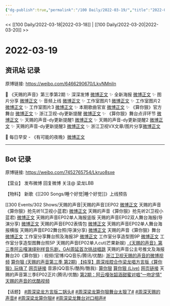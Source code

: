```yaml
---
{"dg-publish":true,"permalink":"/100 Daily/2022-03-19/","title":"2022-03-19","created":"2022-11-09T20:19:23.000+08:00","updated":"2023-04-11T14:46:34.000+08:00"}
---
```



<< [[100 Daily/2022-03-18\|2022-03-18]] | [[100 Daily/2022-03-20\|2022-03-20]] >>

# 2022-03-19

## 资讯站 记录

原博链接: https://weibo.com/6466290670/LkvNMniln

💫 《天赐的声音》第三季第2期
✨ 深深发博 [微博正文](https://m.weibo.cn/6466290670/4748852671809212)
✨ 全新海报 [微博正文](https://m.weibo.cn/6466290670/4748675371238889)
✨ 图片分享 [微博正文](https://m.weibo.cn/6466290670/4748744920142250)
✨ 音频上线 [微博正文](https://m.weibo.cn/6466290670/4748887150300240)
✨ 工作室图片1 [微博正文](https://m.weibo.cn/6466290670/4748823715382948)
✨ 工作室图片2 [微博正文](https://m.weibo.cn/6466290670/4748842761457673)
✨ 工作室图片3 [微博正文](https://m.weibo.cn/6466290670/4748850398497260)
✨ 本期歌曲官宣 [微博正文](https://m.weibo.cn/6466290670/4748816034564642)
✨ 《算你狠》官方舞台 [微博正文](https://m.weibo.cn/6466290670/4748849137060505)
✨ 浙江卫视-dy更新提醒 [微博正文](https://m.weibo.cn/6466290670/4748841834780354)
✨ 《算你狠》舞台点评环节 [微博正文](https://m.weibo.cn/6466290670/4748863757616591)
✨ 天赐的声音-dy更新提醒1 [微博正文](https://m.weibo.cn/6466290670/4748724531893782)
✨ 天赐的声音-dy更新提醒2 [微博正文](https://m.weibo.cn/6466290670/4748766429841722)
✨ 天赐的声音-dy更新提醒3 [微博正文](https://m.weibo.cn/6466290670/4748843994579889)
✨ 浙江卫视VX文章/图片分享[微博正文](https://m.weibo.cn/6466290670/4748743176622005)

💫 每日早安 - 《有可能的夜晚》[微博正文](https://m.weibo.cn/6466290670/4748650629038399)

---
## Bot 记录

原博链接: https://weibo.com/7452765754/Lkruo8sxe

【营业】
发布微博 [](https://m.weibo.cn/1736988591/4748849015686337)
回复微博 [](https://m.weibo.cn/1736988591/4747600714270196)
关注@ 梁龙LBB

【物料】
[](https://m.weibo.cn/2283805633/4748688964977751) 新歌《[[200 Songs/睡个好觉\|睡个好觉]]》上线预告

[[300 Events/302 Shows/天赐的声音\|天赐的声音]]EP02
[微博正文](https://m.weibo.cn/5876797510/4748716545936036) 天赐的声音《算你狠》抢先听1(卫视小蓝君)
[微博正文](https://m.weibo.cn/5876797510/4748764495482824) 天赐的声音《算你狠》抢先听2(卫视小蓝君)
[微博正文](https://m.weibo.cn/1315706994/4748672459869803) 天赐的声音EP02单人海报竖版
[](https://m.weibo.cn/1846843604/4748680509523649) 天赐的声音EP02双人舞台海报(导演分享)
[微博正文](https://m.weibo.cn/1315706994/4748732850244330) 天赐的声音EP02表情包
[微博正文](https://m.weibo.cn/1315706994/4748785752735868) 天赐的声音EP02单人舞台海报横版
[](https://m.weibo.cn/1846843604/4748815267532717) 天赐的声音EP02舞台照(导演分享)
[微博正文](https://m.weibo.cn/1315706994/4748847441511152) 天赐的声音《算你狠》舞台
[微博正文](https://m.weibo.cn/7478855230/4748822267304700) 工作室分享舞台照及海报3P
[微博正文](https://m.weibo.cn/7478855230/4748840907048333) 工作室分享造型图9P
[微博正文](https://m.weibo.cn/7478855230/4748848993666298) 工作室分享造型图舞台照5P
[](https://m.weibo.cn/1591169702/4748856418374585) 天赐的声音EP02单人cut(芒果新娱)
[《天赐的声音》第三季阿云嘎演绎别样音乐剧，GAI周延首次挑战唱跳](https://weibo.cn/sinaurl?u=https%3A%2F%2Fmp.weixin.qq.com%2Fs%2FtFmaYrEHF_QL0bQVQrDHaQ) 天赐的声音公主号推文及海报
舞台20《算你狠》:
视频(官博/QQ音乐/腾讯/优酷):
[浙江卫视天赐的声音的微博视频](https://video.weibo.com/show?fid=1034:4748741140480050)
[算你狠 (天赐的声音第三季 第2期)](https://weibo.cn/sinaurl?u=https%3A%2F%2Fc.y.qq.com%2Fbase%2Ffcgi-bin%2Fu%3F__%3DhZsyWTkI4cJI)
[【纯享】周深戏腔合作梁龙唱方言版《算你狠》玩嗨了](https://weibo.cn/sinaurl?u=http%3A%2F%2Fv.qq.com%2Fx%2Fcover%2Fmzc00200zp5l5yl%2Fr00424xt4t9.html)
[网页链接](https://weibo.cn/sinaurl?u=https%3A%2F%2Fv.youku.com%2Fv_show%2Fid_XNTg1MjczMDUyNA%3D%3D.html%3Fx%26sharefrom%3Dandroid%26scene%3Dlong%26playMode%3Dnormal%26sharekey%3Dde971229fb4dd36afc31d4d1196984275)
音源(QQ音乐/酷狗/酷我):
[算你狠](https://weibo.cn/sinaurl?u=https%3A%2F%2Fc.y.qq.com%2Fbase%2Ffcgi-bin%2Fu%3F__%3Di2HV37VI4QdW)
[算你狠 (Live)](https://weibo.cn/sinaurl?u=https%3A%2F%2Ft3.kugou.com%2Fsong.html%3Fid%3D6NgCfadzxV2)
[网页链接](https://weibo.cn/sinaurl?u=https%3A%2F%2Fm.kuwo.cn%2Fyinyue%2F213774675%3Ff%3Darphone%26t%3Dsinawb%26isstar%3D0)
天赐的声音第三季EP02正片(腾讯/优酷)
[第2期：阿云嘎张韶涵甜蜜对唱“一吻定情”](https://weibo.cn/sinaurl?u=http%3A%2F%2Fv.qq.com%2Fx%2Fcover%2Fmzc00200zp5l5yl%2Ff0042ytklsu.html)
[天赐的声音的优酷视频](https://weibo.cn/sinaurl?u=https%3A%2F%2Fv.youku.com%2Fv_show%2Fid_XNTIwNTM0NjgyMA%3D%3D.html%3Fx%26sharefrom%3Dandroid%26scene%3Dlong%26playMode%3D%26sharekey%3D78d8ada7e1568f5f5b901316abc40c7f5)

【话题】
[#周深梁龙方言版二锅头#](https://s.weibo.com/weibo?q=%23%E5%91%A8%E6%B7%B1%E6%A2%81%E9%BE%99%E6%96%B9%E8%A8%80%E7%89%88%E4%BA%8C%E9%94%85%E5%A4%B4%23)
[#周深梁龙算你狠舞台太狠了#](https://s.weibo.com/weibo?q=%23%E5%91%A8%E6%B7%B1%E6%A2%81%E9%BE%99%E7%AE%97%E4%BD%A0%E7%8B%A0%E8%88%9E%E5%8F%B0%E5%A4%AA%E7%8B%A0%E4%BA%86%23)
[#周深天赐的声音#](https://s.weibo.com/weibo?q=%23%E5%91%A8%E6%B7%B1%E5%A4%A9%E8%B5%90%E7%9A%84%E5%A3%B0%E9%9F%B3%23)
[#周深梁龙算你狠#](https://s.weibo.com/weibo?q=%23%E5%91%A8%E6%B7%B1%E6%A2%81%E9%BE%99%E7%AE%97%E4%BD%A0%E7%8B%A0%23)
[#周深梁龙舞台对口相声#](https://s.weibo.com/weibo?q=%23%E5%91%A8%E6%B7%B1%E6%A2%81%E9%BE%99%E8%88%9E%E5%8F%B0%E5%AF%B9%E5%8F%A3%E7%9B%B8%E5%A3%B0%23)
